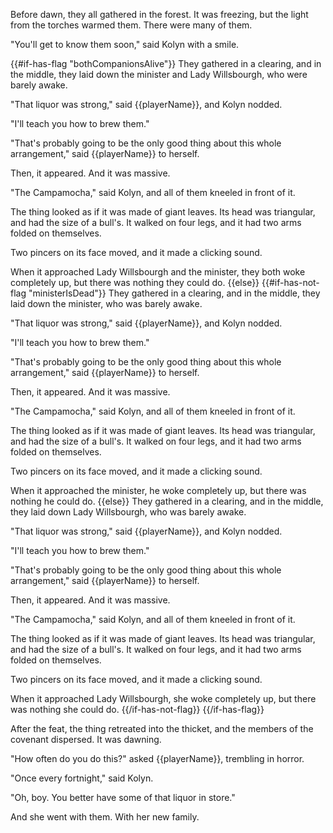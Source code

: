 Before dawn, they all gathered in the forest. It was freezing, but the light from the torches warmed them. There were many of them.

"You'll get to know them soon," said Kolyn with a smile.

{{#if-has-flag "bothCompanionsAlive"}}
They gathered in a clearing, and in the middle, they laid down the minister and Lady Willsbourgh, who were barely awake.

"That liquor was strong," said {{playerName}}, and Kolyn nodded.

"I'll teach you how to brew them."

"That's probably going to be the only good thing about this whole arrangement," said {{playerName}} to herself.

Then, it appeared. And it was massive.

"The Campamocha," said Kolyn, and all of them kneeled in front of it.

The thing looked as if it was made of giant leaves. Its head was triangular, and had the size of a bull's. It walked on four legs, and it had two arms folded on themselves.

Two pincers on its face moved, and it made a clicking sound.

When it approached Lady Willsbourgh and the minister, they both woke completely up, but there was nothing they could do.
{{else}}
{{#if-has-not-flag "ministerIsDead"}}
They gathered in a clearing, and in the middle, they laid down the minister, who was barely awake.

"That liquor was strong," said {{playerName}}, and Kolyn nodded.

"I'll teach you how to brew them."

"That's probably going to be the only good thing about this whole arrangement," said {{playerName}} to herself.

Then, it appeared. And it was massive.

"The Campamocha," said Kolyn, and all of them kneeled in front of it.

The thing looked as if it was made of giant leaves. Its head was triangular, and had the size of a bull's. It walked on four legs, and it had two arms folded on themselves.

Two pincers on its face moved, and it made a clicking sound.

When it approached the minister, he woke completely up, but there was nothing he could do.
{{else}}
They gathered in a clearing, and in the middle, they laid down Lady Willsbourgh, who was barely awake.

"That liquor was strong," said {{playerName}}, and Kolyn nodded.

"I'll teach you how to brew them."

"That's probably going to be the only good thing about this whole arrangement," said {{playerName}} to herself.

Then, it appeared. And it was massive.

"The Campamocha," said Kolyn, and all of them kneeled in front of it.

The thing looked as if it was made of giant leaves. Its head was triangular, and had the size of a bull's. It walked on four legs, and it had two arms folded on themselves.

Two pincers on its face moved, and it made a clicking sound.

When it approached Lady Willsbourgh, she woke completely up, but there was nothing she could do.
{{/if-has-not-flag}}
{{/if-has-flag}}

After the feat, the thing retreated into the thicket, and the members of the covenant dispersed. It was dawning.

"How often do you do this?" asked {{playerName}}, trembling in horror.

"Once every fortnight," said Kolyn.

"Oh, boy. You better have some of that liquor in store."

And she went with them. With her new family.
